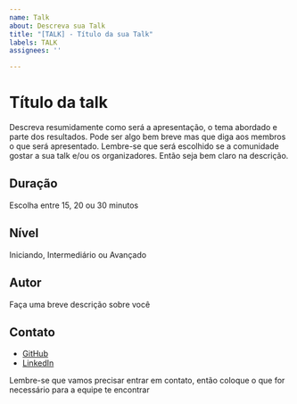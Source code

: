 ```yaml
---
name: Talk
about: Descreva sua Talk
title: "[TALK] - Título da sua Talk"
labels: TALK
assignees: ''

---
```


# Título da talk

Descreva resumidamente como será a apresentação, o tema abordado e parte dos resultados. Pode ser algo bem breve mas que diga aos membros o que será apresentado. Lembre-se que será escolhido se a comunidade gostar a sua talk e/ou os organizadores. Então seja bem claro na descrição.

## Duração

Escolha entre 15, 20 ou 30 minutos

## Nível

Iniciando, Intermediário ou Avançado

## Autor

Faça uma breve descrição sobre você

## Contato

- [GitHub](http://github.com/)
- [LinkedIn](https://lindedin.com)

Lembre-se que vamos precisar entrar em contato, então coloque o que for necessário para a equipe te encontrar
